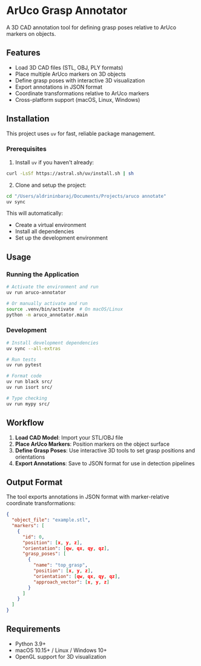 # ArUco Grasp Annotator

A 3D CAD annotation tool for defining grasp poses relative to ArUco markers on objects.

## Features

- Load 3D CAD files (STL, OBJ, PLY formats)
- Place multiple ArUco markers on 3D objects
- Define grasp poses with interactive 3D visualization
- Export annotations in JSON format
- Coordinate transformations relative to ArUco markers
- Cross-platform support (macOS, Linux, Windows)

## Installation

This project uses `uv` for fast, reliable package management.

### Prerequisites

1. Install `uv` if you haven't already:
```bash
curl -LsSf https://astral.sh/uv/install.sh | sh
```

2. Clone and setup the project:
```bash
cd "/Users/aldrininbaraj/Documents/Projects/aruco annotate"
uv sync
```

This will automatically:
- Create a virtual environment
- Install all dependencies
- Set up the development environment

## Usage

### Running the Application

```bash
# Activate the environment and run
uv run aruco-annotator

# Or manually activate and run
source .venv/bin/activate  # On macOS/Linux
python -m aruco_annotator.main
```

### Development

```bash
# Install development dependencies
uv sync --all-extras

# Run tests
uv run pytest

# Format code
uv run black src/
uv run isort src/

# Type checking
uv run mypy src/
```

## Workflow

1. **Load CAD Model**: Import your STL/OBJ file
2. **Place ArUco Markers**: Position markers on the object surface
3. **Define Grasp Poses**: Use interactive 3D tools to set grasp positions and orientations
4. **Export Annotations**: Save to JSON format for use in detection pipelines

## Output Format

The tool exports annotations in JSON format with marker-relative coordinate transformations:

```json
{
  "object_file": "example.stl",
  "markers": [
    {
      "id": 0,
      "position": [x, y, z],
      "orientation": [qw, qx, qy, qz],
      "grasp_poses": [
        {
          "name": "top_grasp",
          "position": [x, y, z],
          "orientation": [qw, qx, qy, qz],
          "approach_vector": [x, y, z]
        }
      ]
    }
  ]
}
```

## Requirements

- Python 3.9+
- macOS 10.15+ / Linux / Windows 10+
- OpenGL support for 3D visualization
